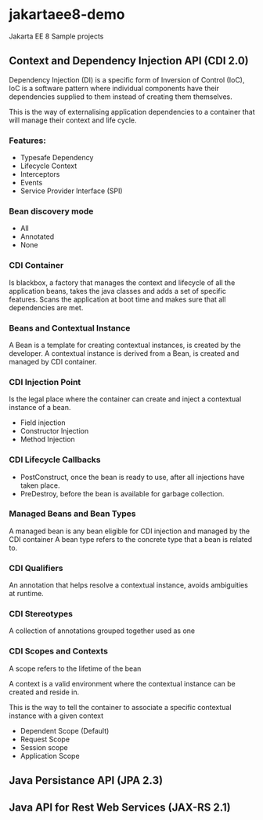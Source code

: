 # jakartaee8-demo
Jakarta EE 8 Sample projects

## Context and Dependency Injection API (CDI 2.0)

Dependency Injection (DI) is a specific form of Inversion of Control (IoC), IoC is a software pattern where individual components have their dependencies supplied to them instead of creating them themselves.

This is the way of externalising application dependencies to a container that will manage their context and life cycle.

### Features:
- Typesafe Dependency
- Lifecycle Context
- Interceptors
- Events
- Service Provider Interface (SPI)

### Bean discovery mode
- All
- Annotated
- None

### CDI Container
Is blackbox, a factory that manages the context and lifecycle of all the application beans, takes the java classes and adds a set of specific features.
Scans the application at boot time and makes sure that all dependencies are met.

### Beans and Contextual Instance
A Bean is a template for creating contextual instances, is created by the developer.
A contextual instance is derived from a Bean, is created and managed by CDI container. 

### CDI Injection Point
Is the legal place where the container can create and inject a contextual instance of a bean.
- Field injection
- Constructor Injection
- Method Injection

### CDI Lifecycle Callbacks
- PostConstruct, once the bean is ready to use, after all injections have taken place.
- PreDestroy, before the bean is available for garbage collection.

### Managed Beans and Bean Types
A managed bean is any bean eligible for CDI injection and managed by the CDI container
A bean type refers to the concrete type that a bean is related to. 

### CDI Qualifiers
An annotation that helps resolve a contextual instance, avoids ambiguities at runtime.

### CDI Stereotypes
A collection of annotations grouped together used as one

### CDI Scopes and Contexts
A scope refers to the lifetime of the bean

A context is a valid environment where the contextual instance can be created and reside in.

This is the way to tell the container to associate a specific contextual instance with a given context

- Dependent Scope (Default)
- Request Scope
- Session scope
- Application Scope

## Java Persistance API (JPA 2.3)

## Java API for Rest Web Services (JAX-RS 2.1)
